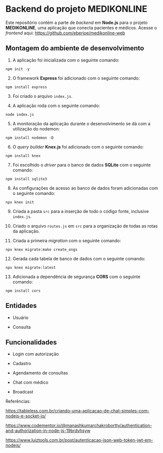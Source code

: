 # Backend do projeto MEDIKONLINE

Este repositório contém a parte de *backend* em **Node.js** para o projeto **MEDIKONLINE**, uma aplicação que conecta pacientes e médicos. Acesse o *frontend* aqui:
https://github.com/eberjoe/medikonline-web

## Montagem do ambiente de desenvolvimento

1. A aplicação foi inicializada com o seguinte comando:

```npm init -y```

2. O framework **Express** foi adicionado com o seguinte comando:

```npm install express```

3. Foi criado o arquivo ```index.js```.

4. A aplicação roda com o seguinte comando:

```node index.js```

5. A monitoração da aplicação durante o desenvolvimento se dá com a utilização do nodemon:

```npm install nodemon -D```

6. O *query builder* **Knex.js** foi adicionado com o seguinte comando:

```npm install knex```

7. Foi escolhido o *driver* para o banco de dados **SQLite** com o seguinte comando:

```npm install sqlite3```

8. As configurações de acesso ao banco de dados foram adicionadas com o seguinte comando:

```npx knex init```

9. Criada a pasta ```src``` para a inserção de todo o código fonte, inclusive ```index.js```.

10. Criado o arquivo ```routes.js``` em ```src``` para a organização de todas as rotas da aplicação.

11. Criada a primeira *migration* com o seguinte comando:

```npx knex migrate:make create_ongs```

12. Gerada cada tabela de banco de dados com o seguinte comando:

```npx knex migrate:latest```

13. Adicionada a dependência de segurança **CORS** com o seguinte comando:

```npm install cors```

## Entidades

* Usuário

* Consulta

## Funcionalidades

* Login com autorização

* Cadastro

* Agendamento de consultas

* Chat com médico

* Broadcast



Referências:

https://tableless.com.br/criando-uma-aplicacao-de-chat-simples-com-nodejs-e-socket-io/

https://www.codementor.io/@manashkumarchakrobortty/authentication-and-authorization-in-node-js-19brdvhsyw

https://www.luiztools.com.br/post/autenticacao-json-web-token-jwt-em-nodejs/
